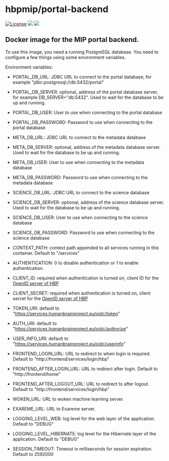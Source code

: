 # hbpmip/portal-backend

[![License](https://img.shields.io/badge/license-AGPL--3.0-blue.svg)](https://www.gnu.org/licenses/agpl-3.0.html) [![](https://images.microbadger.com/badges/version/hbpmip/portal-backend.svg)](https://hub.docker.com/r/hbpmip/portal-backend/ "hbpmip/portal-backend") [![](https://images.microbadger.com/badges/image/hbpmip/portal-backend.svg)](https://hub.docker.com/r/hbpmip/portal-backend/ "hbpmip/portal-backend")

## Docker image for the MIP portal backend.

To use this image, you need a running PostgreSQL database.
You need to configure a few things using some environment variables.

Environment variables:

* PORTAL_DB_URL: JDBC URL to connect to the portal database, for example "jdbc:postgresql://db:5432/portal"
* PORTAL_DB_SERVER: optional, address of the portal database server, for example DB_SERVER="db:5432". Used to wait for the database to be up and running.
* PORTAL_DB_USER: User to use when connecting to the portal database
* PORTAL_DB_PASSWORD: Password to use when connecting to the portal database

* META_DB_URL: JDBC URL to connect to the metadata database
* META_DB_SERVER: optional, address of the metadata database server. Used to wait for the database to be up and running.
* META_DB_USER: User to use when connecting to the metadata database
* META_DB_PASSWORD: Password to use when connecting to the metadata database

* SCIENCE_DB_URL: JDBC URL to connect to the science database
* SCIENCE_DB_SERVER: optional, address of the science database server. Used to wait for the database to be up and running.
* SCIENCE_DB_USER: User to use when connecting to the science database
* SCIENCE_DB_PASSWORD: Password to use when connecting to the science database

* CONTEXT_PATH:  context path appended to all services running in this container. Default to "/services"

* AUTHENTICATION: 0 to disable authentication or 1 to enable authentication.
* CLIENT_ID: required when authentication is turned on, client ID for the [OpenID server of HBP](https://services.humanbrainproject.eu/oidc/)
* CLIENT_SECRET: required when authentication is turned on, client secret for the [OpenID server of HBP](https://services.humanbrainproject.eu/oidc/)
* TOKEN_URI: default to "https://services.humanbrainproject.eu/oidc/token"
* AUTH_URI: default to "https://services.humanbrainproject.eu/oidc/authorize"
* USER_INFO_URI: default to "https://services.humanbrainproject.eu/oidc/userinfo"

* FRONTEND_LOGIN_URL: URL to redirect to when login is required. Default to "http://frontend/services/login/hbp"
* FRONTEND_AFTER_LOGIN_URL: URL to redirect after login. Default to "http://frontend/home"
* FRONTEND_AFTER_LOGOUT_URL: URL to redirect to after logout. Default to "http://frontend/services/login/hbp"

* WOKEN_URL: URL to woken machine learning server.
* EXAREME_URL: URL to Exareme server.

* LOGGING_LEVEL_WEB: log level for the web layer of the application. Default to "DEBUG"
* LOGGING_LEVEL_HIBERNATE: log level for the Hibernate layer of the application. Default to "DEBUG"

* SESSION_TIMEOUT: Timeout in milliseconds for session expiration. Default to 2592000

